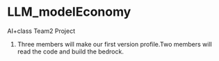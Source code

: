 # LLM_modelEconomy
AI+class Team2 Project
1. Three members will make our first version profile.Two members will read the code and build the bedrock.
